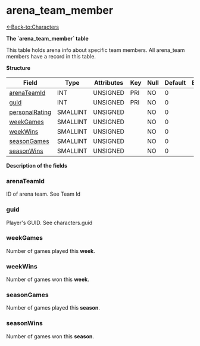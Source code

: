 # arena\_team\_member

[<-Back-to:Characters](database-characters.md)

**The \`arena\_team\_member\` table**

This table holds arena info about specific team members. All arena\_team members have a record in this table.

**Structure**

| Field               | Type        | Attributes | Key | Null | Default | Extra | Comment |
|---------------------|-------------|------------|-----|------|---------|-------|---------|
| [arenaTeamId][1]    | INT     | UNSIGNED   | PRI | NO   | 0       |       |         |
| [guid][2]           | INT     | UNSIGNED   | PRI | NO   | 0       |       |         |
| [personalRating][3] | SMALLINT | UNSIGNED   |     | NO   | 0       |       |         |
| [weekGames][4]      | SMALLINT | UNSIGNED   |     | NO   | 0       |       |         |
| [weekWins][5]       | SMALLINT | UNSIGNED   |     | NO   | 0       |       |         |
| [seasonGames][6]    | SMALLINT | UNSIGNED   |     | NO   | 0       |       |         |
| [seasonWins][7]     | SMALLINT | UNSIGNED   |     | NO   | 0       |       |         |

[1]: #arenateamid
[2]: #guid
[3]: #personalrating
[4]: #weekgames
[5]: #weekwins
[6]: #seasongames
[7]: #seasonwins

**Description of the fields**

### arenaTeamId

ID of arena team. See Team Id

### guid

Player's GUID. See characters.guid

### weekGames

Number of games played this **week**.

### weekWins

Number of games won this **week**.

### seasonGames

Number of games played this **season**.

### seasonWins

Number of games won this **season**.
